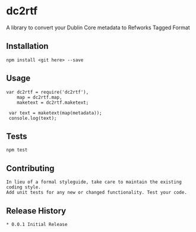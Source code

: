 dc2rtf
======

A library to convert your Dublin Core metadata to Refworks Tagged Format

## Installation
    
    npm install <git here> --save
    
    
## Usage

    var dc2rtf = require('dc2rtf'),
        map = dc2rtf.map,
        maketext = dc2rtf.maketext;
        
     var text = maketext(map(metadata));
     console.log(text);
   
## Tests
   
    npm test
    
## Contributing

    In lieu of a formal styleguide, take care to maintain the existing coding style.
    Add unit tests for any new or changed functionality. Test your code.
    
## Release History

    * 0.0.1 Initial Release